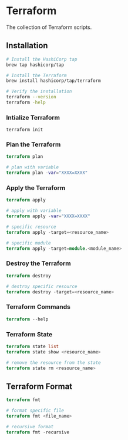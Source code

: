 # Terraform

The collection of Terraform scripts.

## Installation

```bash
# Install the HashiCorp tap
brew tap hashicorp/tap

# Install the Terraform
brew install hashicorp/tap/terraform

# Verify the installation
terraform --version
terraform -help
```

### Intialize Terraform

```hcl
terraform init
```

### Plan the Terraform

```terraform
terraform plan

# plan with variable
terraform plan -var="XXXX=XXXX"
```

### Apply the Terraform

```terraform
terraform apply

# apply with variable
terraform apply -var="XXXX=XXXX"

# specific resource
terraform apply -target=<resource_name>

# specific module
terraform apply -target=module.<module_name>
```

### Destroy the Terraform

```terraform
terraform destroy

# destroy specific resource
terraform destroy -target=<resource_name>
```

### Terraform Commands

```terraform
terraform --help
```

### Terraform State

```terraform
terraform state list
terraform state show <resource_name>

# remove the resource from the state
terraform state rm <resource_name>
```

## Terraform Format

```terraform
terraform fmt

# format specific file
terraform fmt <file_name>

# recursive format
terraform fmt -recursive
```
